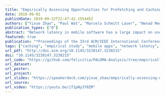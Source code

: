 ```yaml
---
title: "Empirically Assessing Opportunities for Prefetching and Caching in Mobile Apps"
date: 2018-09-01
publishDate: 2019-09-22T22:47:42.155445Z
authors: ["Yixue Zhao", "Paul Wat", "Marcelo Schmitt Laser", "Nenad Medvidović"]
publication_types: ["0"]
abstract: "Network latency in mobile software has a large impact on user experience, with potentially severe economic consequences. Prefetching and caching have been shown effective in reducing the latencies in browser-based systems. However, those techniques cannot be directly applied to the emerging domain of mobile apps because of the differences in network interactions. Moreover, there is a lack of research on prefetching and caching techniques that may be suitable for the mobile app domain, and it is not clear whether such techniques can be effective or whether they are even feasible. This paper takes the first step toward answering these questions by conducting a comprehensive study to understand the characteristics of HTTP requests in over 1,000 popular Android apps. Our work focuses on the prefetchability of requests using static program analysis techniques and cacheability of resulting responses. We find that there is a substantial opportunity to leverage prefetching and caching in mobile apps, but that suitable techniques must take into account the nature of apps’ network interactions and idiosyncrasies such as untrustworthy HTTP header information. Our observations provide guidelines for developers to utilize prefetching and caching schemes in app development, and motivate future research in this area."
featured: true
publication: "*Proceedings of the 33rd ACM/IEEE International Conference on Automated Software Engineering* (**ASE**), acceptance rate: **19.9%** = 69/346"
tags: ["caching", "empirical study", "mobile apps", "network latency", "prefetching"]
url_pdf: "http://doi.acm.org/10.1145/3238147.3238215"
doi: "10.1145/3238147.3238215"
url_code: "https://github.com/felicitia/PALOMA-Analysis/tree/empirical"
url_dataset:
url_poster:
url_project:
url_slides: "https://speakerdeck.com/yixue_zhao/empirically-assessing-opportunities-for-prefetching-and-caching-in-mobile-apps"
url_source:
url_video: "https://youtu.be/iT1pNy370ZM"
---
```


